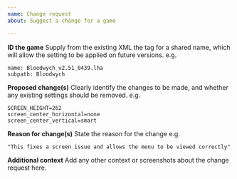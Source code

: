 ```yaml
---
name: Change request
about: Suggest a change for a game

---
```


**ID the game**
Supply from the existing XML the <subpath> tag for a shared name, which will allow the setting to be applied on future versions.
e.g. 
```
name: Bloodwych_v2.51_0439.lha
subpath: Bloodwych
```

**Proposed change(s)**
Clearly identify the changes to be made, and whether any existing settings should be removed.
e.g.
```
SCREEN_HEIGHT=262
screen_center_horizontal=none
screen_center_vertical=smart
```

**Reason for change(s)**
State the reason for the change
e.g. 
```
"This fixes a screen issue and allows the menu to be viewed correctly"
```

**Additional context**
Add any other context or screenshots about the change request here.
